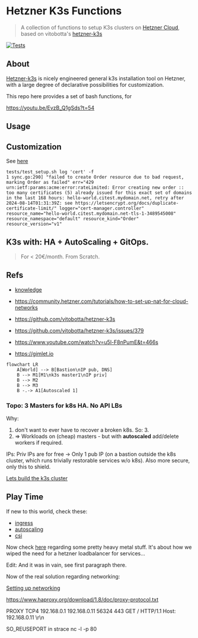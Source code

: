 # Hetzner K3s Functions
> A collection of functions to setup K3s clusters on [Hetzner Cloud][hcloud], based on vitobotta's [hetzner-k3s][hk3s]

[![Tests](https://github.com/axgkl/hk3sf/actions/workflows/tests.yml/badge.svg)](https://github.com/axgkl/hk3sf/actions/workflows/tests.yml)

## About

[Hetzner-k3s][hk3s] is nicely engineered general k3s installation tool on Hetzner, with a large degree of declarative possibilities for customization.

This repo here provides a set of bash functions, for 

https://youtu.be/EvzB_Q1gSds?t=54


## Usage

## Customization

See [here](./docs/customization.md)





```
tests/test_setup.sh log 'cert' -f
1 sync.go:290] "failed to create Order resource due to bad request, marking Order as failed" err="429 urn:ietf:params:acme:error:rateLimited: Error creating new order :: too many certificates (5) already issued for this exact set of domains in the last 168 hours: hello-world.citest.mydomain.net, retry after 2024-08-14T01:31:39Z: see https://letsencrypt.org/docs/duplicate-certificate-limit/" logger="cert-manager.controller" resource_name="hello-world.citest.mydomain.net-tls-1-3489545008" resource_namespace="default" resource_kind="Order" resource_version="v1"
```

## K3s with: HA + AutoScaling + GitOps. 
> For < 20€/month. From Scratch.


## Refs

- [knowledge](./docs/knowledge.md)

- https://community.hetzner.com/tutorials/how-to-set-up-nat-for-cloud-networks
- https://github.com/vitobotta/hetzner-k3s
- https://github.com/vitobotta/hetzner-k3s/issues/379
- https://www.youtube.com/watch?v=u5l-F8nPumE&t=466s
- https://gimlet.io

```mermaid
flowchart LR
    A[World] --> B[Bastion\nIP pub, DNS]
    B --> M1[M1\nk3s master1\nIP priv]
    B --> M2
    B --> M3
    B -.-> A1[Autoscaled 1]
```










### Topo: 3 Masters for k8s HA. No API LBs

Why: 

1. don't want to ever have to recover a broken k8s. So: 3.
2. => Workloads on (cheap) masters - but with **autoscaled** add/delete workers if required.

IPs: Priv IPs are for free -> Only 1 pub IP (on a bastion outside the k8s cluster, which runs trivially restorable services w/o k8s). Also more secure, only this to shield.

[Lets build the k3s cluster](./k3s.md)

## Play Time

If new to this world, check these:

- [ingress](./k8s_ingress.md)
- [autoscaling](./k8s_autoscaler.md)
- [csi](./k8s_csi.md)


Now check [here](./metal.md) regarding some pretty heavy metal stuff.  It's about how we wiped the need for a hetzner loadbalancer for services...

Edit: And it was in vain, see first paragraph there.

Now of the real solution regarding networking:

[Setting up networking](./netw.md)


https://www.haproxy.org/download/1.8/doc/proxy-protocol.txt

PROXY TCP4 192.168.0.1 192.168.0.11 56324 443
GET / HTTP/1.1
Host: 192.168.0.11
\r\n

SO_REUSEPORT in strace nc -l -p 80

[hk3s]: https://github.com/vitobotta/hetzner-k3s
[hcloud]: https://docs.hetzner.cloud/
